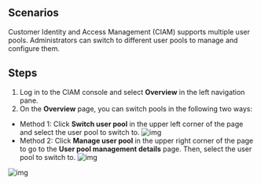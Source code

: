 ## Scenarios
Customer Identity and Access Management (CIAM) supports multiple user pools. Administrators can switch to different user pools to manage and configure them.

## Steps
1. Log in to the CIAM console and select **Overview** in the left navigation pane.
2. On the **Overview** page, you can switch pools in the following two ways:
 - Method 1: Click **Switch user pool** in the upper left corner of the page and select the user pool to switch to.
![img](https://qcloudimg.tencent-cloud.cn/raw/b88e8d6b042c01977863cc5942b5ac8f.png)
 - Method 2: Click **Manage user pool** in the upper right corner of the page to go to the **User pool management details** page. Then, select the user pool to switch to.
![img](https://qcloudimg.tencent-cloud.cn/raw/6642cc13fd71ecebcb7af67b437e999e.png)

![img](https://qcloudimg.tencent-cloud.cn/raw/b88e8d6b042c01977863cc5942b5ac8f.png)
